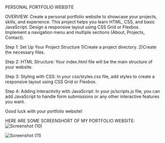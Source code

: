 PERSONAL PORTFOLIO WEBSITE

OVERVIEW:
Create a personal portfolio website to showcase your projects, skills, and experience. This project helps you learn HTML, CSS, and basic JavaScript. Design a responsive layout using CSS Grid or Flexbox. Implement a navigation menu and multiple sections (About, Projects, Contact).

Step 1: Set Up Your Project Structure
1)Create a project directory.
2)Create the necessary files.

Step 2: HTML Structure:
Your index.html file will be the main structure of your website.

Step 3: Styling with CSS:
In your css/styles.css file, add styles to create a responsive layout using CSS Grid or Flexbox.

Step 4: Adding Interactivity with JavaScript:
In your js/scripts.js file, you can add JavaScript to handle form submissions or any other interactive features you want.

Good luck with your portfolio website!

HERE ARE SOME SCREENSHORT OF MY PORTFOLIO WEBSITE:
![Screenshot (10)](https://github.com/user-attachments/assets/fcde3e9d-4119-4d63-a040-cfbd6eedd09b)

![Screenshot (11)](https://github.com/user-attachments/assets/2ca2ae79-44fb-41ad-ac14-04babb58653e)



